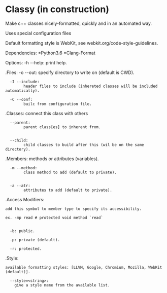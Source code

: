 # Classy (in construction)

Make c++ classes nicely-formatted, quickly and in an automated way.

Uses special configuration files

Default formatting style is WebKit, see webkit.org/code-style-guidelines.

Dependencies:
    *Python3.6
    *Clang-Format

Options:
  -h --help: 
        print help.
        
        
  .Files:
      -o --out: 
            specify directory to write on (default is CWD).

      -I --include:
            header files to include (inhereted classes will be included automatically).
            
      -C --conf:
            builc from configuration file.
            
            
  .Classes:
    connect this class with others
  
      --parent: 
            parent class[es] to inherent from.


      --child:
            child classes to build after this (wil be on the same directory).
            
  .Members:
    methods or attributes (variables).
  
      -m --method:
            class method to add (default to private).


      -a --atr:
            attributes to add (default to private).
            
            
  .Access Modifiers:
  
    add this symbol to member type to specify its accessibility.
    
    ex. -mp read # protected void method `read`
  
  
      -b: public.
      
      -p: private (default).
      
      -r: protected.
      
   .Style:
   
    available formatting styles: [LLVM, Google, Chromium, Mozilla, WebKit (default)].
      
      --style=<string>:
        give a style name from the available list.
        
        
